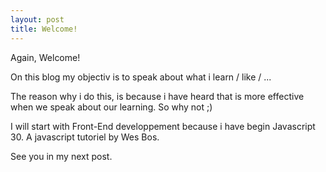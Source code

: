 ```yaml
---
layout: post
title: Welcome!
---
```


Again, Welcome!

On this blog my objectiv is to speak about what i learn / like / ...

The reason why i do this, is because i have heard that is more effective when we speak about our learning. So why not ;)

I will start with Front-End developpement because i have begin Javascript 30.
A javascript tutoriel by Wes Bos.

See you in my next post.
